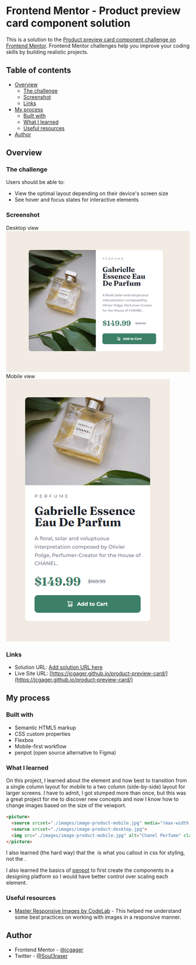 # Frontend Mentor - Product preview card component solution

This is a solution to the [Product preview card component challenge on Frontend Mentor](https://www.frontendmentor.io/challenges/product-preview-card-component-GO7UmttRfa). Frontend Mentor challenges help you improve your coding skills by building realistic projects. 

## Table of contents

- [Overview](#overview)
  - [The challenge](#the-challenge)
  - [Screenshot](#screenshot)
  - [Links](#links)
- [My process](#my-process)
  - [Built with](#built-with)
  - [What I learned](#what-i-learned)
  - [Useful resources](#useful-resources)
- [Author](#author)

## Overview

### The challenge

Users should be able to:

- View the optimal layout depending on their device's screen size
- See hover and focus states for interactive elements

### Screenshot

Desktop view  
![Desktop solution preview](design/desktop_snap.png)
Mobile view  
![Mobile solution preview](design/mobile_snap.png)

### Links

- Solution URL: [Add solution URL here](https://your-solution-url.com)
- Live Site URL: [https://jcgager.github.io/product-preview-card/](https://jcgager.github.io/product-preview-card/)

## My process

### Built with

- Semantic HTML5 markup
- CSS custom properties
- Flexbox
- Mobile-first workflow
- penpot (open source alternative to Figma) 

### What I learned

On this project, I learned about the <picture> element and how best to transition from a single column layout for mobile to a two column (side-by-side) layout for larger screens. I have to admit, I got stumped more than once, but this was a great project for me to discover new concepts and now I know how to change images based on the size of the veiwport.

```html
<picture>
  <source srcset="./images/image-product-mobile.jpg" media="(max-width: 650px)">
  <source srcset="./images/image-product-desktop.jpg">
  <img src="./images/image-product-mobile.jpg" alt="Chanel Perfume" class="chanel">
</picture>
```
I also learned (the hard way) that the <img> is what you callout in css for styling, not the <picture>.

I also learned the basics of [penpot](https://penpot.app/) to first create the components in a designing platform
so I would have better control over scaling each element.


### Useful resources

- [Master Responsive Images by CodeLab](https://www.youtube.com/watch?v=6EJVYwichvs&t=1304s) - This helped me understand some best practices on working with images in a responsive manner. 

## Author

- Frontend Mentor - [@jcgager](https://www.frontendmentor.io/profile/jcgager)
- Twitter - [@Soul3raser](https://www.twitter.com/Soul3raser)
